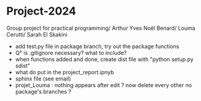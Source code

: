 # Project-2024
Group project for practical programming/ Arthur Yves Noël Benard/ Louma Cerutti/ Sarah El Skakini

- add test.py file in package branch, try out the package functions
- Q° is .gitignore necessary? what to include?
- when functions added and done, create dist file with "python setup.py sdist"
- what do put in the project_report.ipnyb
- sphinx file (see email)
- projet_Louma : nothing appears after edit ? now delete every other no package's branches  ? 
